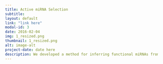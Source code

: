 ```yaml
---
title: Active miRNA Selection
subtitle: 
layout: default
link: "link here"
modal-id: 3
date: 2016-02-04
img: 1_resized.png
thumbnail: 1_resized.png
alt: image-alt
project-date: date here
description: We developed a method for inferring functional miRNAs from gene expression and miRNA-to-gene network data only, which provides a guide to a few active miRNAs and is not susceptible to noise in miRNA data.
---
```


